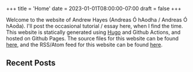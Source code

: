 +++
title = 'Home'
date = 2023-01-01T08:00:00-07:00
draft = false
+++

Welcome to the website of Andrew Hayes (Andreas Ó hAodha / <span class="gaelic">Andreas Ó hAoḋa</span>).
I'll post the occasional tutorial / essay here, when I find the time.
This website is statically generated using [Hugo](https://gohugo.io/) and Github Actions, and hosted on Github Pages.
The source files for this website can be found [here](https://github.com/0hAodha/0hAodha.github.io), and the
RSS/Atom feed for this website can be found [here](https://0haodha.github.io/index.xml).

## Recent Posts
